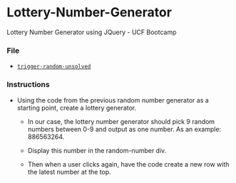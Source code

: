 # Lottery-Number-Generator
Lottery Number Generator using JQuery - UCF Bootcamp

### File

* [`trigger-random-unsolved`](../07-TriggerRandom/Unsolved/trigger-random-unsolved.html)

### Instructions

* Using the code from the previous random number generator as a starting point, create a lottery generator.

  * In our case, the lottery number generator should pick 9 random numbers between 0-9 and output as one number. As an example: 886563264.

  * Display this number in the random-number div.

  * Then when a user clicks again, have the code create a new row with the latest number at the top.
